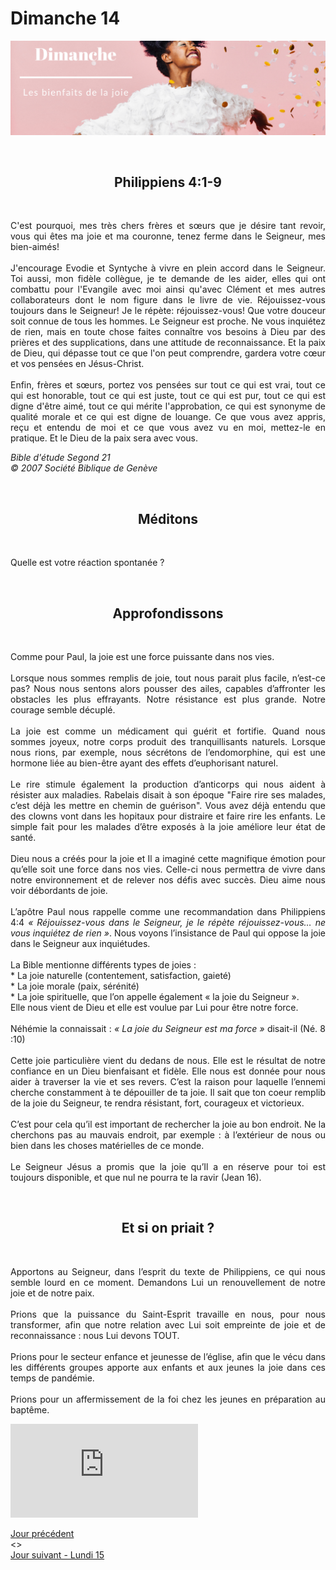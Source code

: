 # Dimanche 14
![alt text](images/SDP-Dimanche-2.png "Dimanche 14 - Les bienfaits de la joie")

<br/>
<center><h2>Philippiens 4:1-9</h2></center>
<br/>

<p align="justify">
C'est pourquoi, mes très chers frères et sœurs que je désire tant revoir, vous qui êtes ma joie et ma couronne, tenez ferme dans le Seigneur, mes bien-aimés!
<br/><br/>
J'encourage Evodie et Syntyche à vivre en plein accord dans le Seigneur. Toi aussi, mon fidèle collègue, je te demande de les aider, elles qui ont combattu pour l'Evangile avec moi ainsi qu'avec Clément et mes autres collaborateurs dont le nom figure dans le livre de vie.
Réjouissez-vous toujours dans le Seigneur! Je le répète: réjouissez-vous!
Que votre douceur soit connue de tous les hommes. Le Seigneur est proche.
Ne vous inquiétez de rien, mais en toute chose faites connaître vos besoins à Dieu par des prières et des supplications, dans une attitude de reconnaissance. Et la paix de Dieu, qui dépasse tout ce que l'on peut comprendre, gardera votre cœur et vos pensées en Jésus-Christ.
<br/><br/>
Enfin, frères et sœurs, portez vos pensées sur tout ce qui est vrai, tout ce qui est honorable, tout ce qui est juste, tout ce qui est pur, tout ce qui est digne d'être aimé, tout ce qui mérite l'approbation, ce qui est synonyme de qualité morale et ce qui est digne de louange. Ce que vous avez appris, reçu et entendu de moi et ce que vous avez vu en moi, mettez-le en pratique. Et le Dieu de la paix sera avec vous.
</p>

<i>Bible d'étude Segond 21<br />
© 2007 Société Biblique de Genève</i>

<br/>
<center><h2>Méditons</h2></center>
<br/>

Quelle est votre réaction spontanée ?

<br/>
<center><h2>Approfondissons</h2></center>
<br/>

<p align="justify">
Comme pour Paul, la joie est une force puissante dans nos vies.
<br/><br/>
Lorsque nous sommes remplis de joie, tout nous parait plus facile, n’est-ce pas? Nous nous sentons alors pousser des ailes, capables d’affronter les obstacles les plus effrayants. Notre résistance est plus grande. Notre courage semble décuplé.
<br/><br/>
La joie est comme un médicament qui guérit et fortifie. Quand nous sommes joyeux, notre corps produit des tranquillisants naturels. Lorsque nous rions, par exemple, nous sécrétons de l’endomorphine, qui est une hormone liée au bien-être ayant des effets d’euphorisant naturel.
<br/><br/>
Le rire stimule également la production d’anticorps qui nous aident à résister aux maladies. Rabelais disait à son époque "Faire rire ses malades, c’est déjà les mettre en chemin de guérison".
Vous avez déjà entendu que des clowns vont dans les hopitaux pour distraire et faire rire les enfants. Le simple fait pour les malades d’être exposés à la joie améliore leur état de santé.
<br/><br/>
Dieu nous a créés pour la joie et Il a imaginé cette magnifique émotion pour qu’elle soit une force dans nos vies. Celle-ci nous permettra de vivre dans notre environnement et de relever nos défis avec succès. Dieu aime nous voir débordants de joie.
<br/><br/>
L’apôtre Paul nous rappelle comme une recommandation dans Philippiens 4:4 <i>« Réjouissez-vous dans le Seigneur, je le répète réjouissez-vous… ne vous inquiétez de rien »</i>. Nous voyons l’insistance de Paul qui oppose la joie dans  le Seigneur aux inquiétudes.
<br/><br/>
La Bible mentionne différents types de joies :<br/>
* La joie naturelle (contentement, satisfaction, gaieté)<br/>
* La joie morale (paix, sérénité)<br/>
* La joie spirituelle, que l’on appelle également « la joie du Seigneur ». <br/>
Elle nous vient de Dieu et elle est voulue par Lui pour être notre force.
<br/><br/>
Néhémie la connaissait : <i>« La joie du Seigneur est ma force »</i> disait-il (Né. 8 :10)
<br/><br/>
Cette joie particulière vient du dedans de nous. Elle est le résultat de notre confiance en un Dieu bienfaisant et fidèle. Elle nous est donnée pour nous aider à traverser la vie et ses revers. C’est la raison pour laquelle l’ennemi cherche constamment à te dépouiller de ta joie. Il sait que ton coeur remplib de la joie du Seigneur, te rendra résistant, fort, courageux et victorieux.
<br/><br/>
C’est pour cela qu’il est important de rechercher la joie au bon endroit. Ne la cherchons pas au mauvais endroit, par exemple : à l’extérieur de nous ou bien dans les choses matérielles de ce monde.
<br/><br/>
Le Seigneur Jésus a promis que la joie qu’Il a en réserve pour toi est toujours disponible, et que nul ne pourra te la ravir (Jean 16).
</p>

<br/>
<center><h2>Et si on priait ?</h2></center>
<br/>

<p align="justify">
Apportons au Seigneur, dans l’esprit du texte de Philippiens, ce qui nous semble lourd en ce moment. Demandons Lui un renouvellement de notre joie et de notre paix.
<br/><br/>
Prions que la puissance du Saint-Esprit travaille en nous, pour nous transformer, afin que notre relation avec Lui soit empreinte de joie et de reconnaissance : nous Lui devons TOUT.
<br/><br/>
Prions pour le secteur enfance et jeunesse de l’église, afin que le vécu dans les différents groupes apporte aux enfants et aux jeunes la joie dans ces temps de pandémie.
<br/><br/>
Prions pour un affermissement de la foi chez les jeunes en préparation au baptême.
</p>

<div class="container">
<iframe src="https://www.youtube.com/watch?v=IokcIvRygKo" 
frameborder="0" allowfullscreen class="video"></iframe>
</div>

[Jour précédent](jours.md)<br/> <> <br/>
[Jour suivant - Lundi 15](lundi.md)
